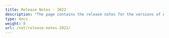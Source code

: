 ```yaml
---
title: Release Notes - 2022
description: "The page contains the release notes for the versions of Aspose.Tasks for .NET released in 2022."
type: docs
weight: 8
url: /net/release-notes-2022/
---
```

